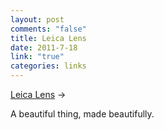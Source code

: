 ```yaml
--- 
layout: post
comments: "false"
title: Leica Lens
date: 2011-7-18
link: "true"
categories: links
---
```

<a title="Leica Lens" href="http://vimeo.com/26251829">Leica Lens</a> &rarr;
<br />

A beautiful thing, made beautifully.
